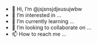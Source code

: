- 👋 Hi, I’m @jsjsnsjdjxusujwbw
- 👀 I’m interested in ...
- 🌱 I’m currently learning ...
- 💞️ I’m looking to collaborate on ...
- 📫 How to reach me ...

<!---
jsjsnsjdjxusujwbw/jsjsnsjdjxusujwbw is a ✨ special ✨ repository because its `README.md` (this file) appears on your GitHub profile.
You can click the Preview link to take a look at your changes.
--->
